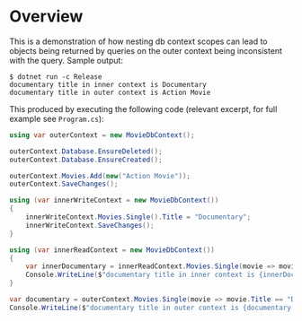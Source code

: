 # Overview

This is a demonstration of how nesting db context scopes can lead to objects being returned by queries on the outer context being inconsistent with the query. Sample output:

```console
$ dotnet run -c Release
documentary title in inner context is Documentary
documentary title in outer context is Action Movie
```

This produced by executing the following code (relevant excerpt, for full example see `Program.cs`):

```csharp
using var outerContext = new MovieDbContext();

outerContext.Database.EnsureDeleted();
outerContext.Database.EnsureCreated();

outerContext.Movies.Add(new("Action Movie"));
outerContext.SaveChanges();

using (var innerWriteContext = new MovieDbContext())
{
    innerWriteContext.Movies.Single().Title = "Documentary";
    innerWriteContext.SaveChanges();
}

using (var innerReadContext = new MovieDbContext())
{
    var innerDocumentary = innerReadContext.Movies.Single(movie => movie.Title == "Documentary");
    Console.WriteLine($"documentary title in inner context is {innerDocumentary.Title}");
}

var documentary = outerContext.Movies.Single(movie => movie.Title == "Documentary");
Console.WriteLine($"documentary title in outer context is {documentary.Title}");
```

